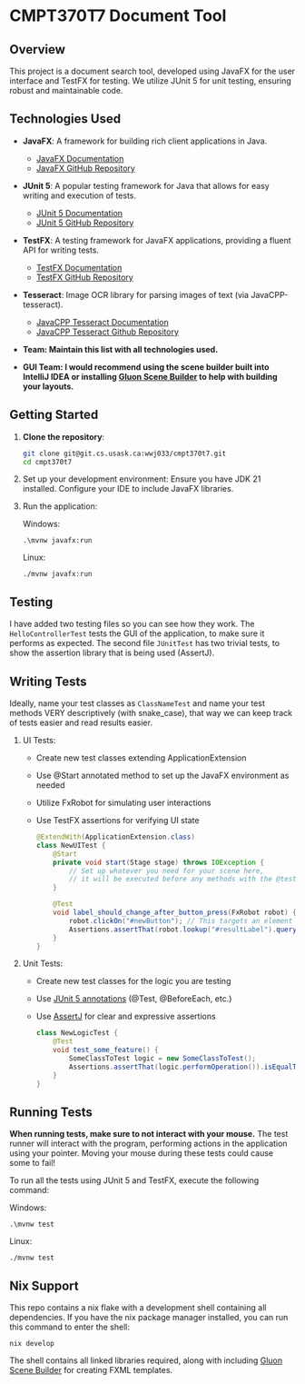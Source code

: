 # CMPT370T7 Document Tool

## Overview
This project is a document search tool, developed using JavaFX for the user interface and TestFX for testing. We utilize JUnit 5 for unit testing, ensuring robust and maintainable code.

## Technologies Used
- **JavaFX**: A framework for building rich client applications in Java.
  - [JavaFX Documentation](https://openjfx.io/)
  - [JavaFX GitHub Repository](https://github.com/openjdk/jfx)

- **JUnit 5**: A popular testing framework for Java that allows for easy writing and execution of tests.
  - [JUnit 5 Documentation](https://junit.org/junit5/docs/current/user-guide/)
  - [JUnit 5 GitHub Repository](https://github.com/junit-team/junit5)

- **TestFX**: A testing framework for JavaFX applications, providing a fluent API for writing tests.
  - [TestFX Documentation](https://testfx.github.io/)
  - [TestFX GitHub Repository](https://github.com/TestFX/TestFX)

- **Tesseract**: Image OCR library for parsing images of text (via JavaCPP-tesseract).
  - [JavaCPP Tesseract Documentation](http://bytedeco.org/javacpp-presets/tesseract/apidocs/)
  - [JavaCPP Tesseract Github Repository](https://github.com/bytedeco/javacpp-presets/blob/master/tesseract/README.md)


- **Team: Maintain this list with all technologies used.**

- **GUI Team: I would recommend using the scene builder built into IntelliJ IDEA or installing [Gluon Scene Builder](https://gluonhq.com/products/scene-builder/) to help with building your layouts.**



## Getting Started
1. **Clone the repository**:
   ```bash
   git clone git@git.cs.usask.ca:wwj033/cmpt370t7.git
   cd cmpt370t7

2. Set up your development environment:
    Ensure you have JDK 21 installed.
    Configure your IDE to include JavaFX libraries.

3. Run the application:

    Windows:
    ```
    .\mvnw javafx:run
    ```
    Linux:
    ```
    ./mvnw javafx:run
    ```

## Testing
I have added two testing files so you can see how they work. The `HelloControllerTest` tests the GUI of the application, to make sure it performs as expected.
The second file `JUnitTest` has two trivial tests, to show the assertion library that is being used (AssertJ).


## Writing Tests
Ideally, name your test classes as `ClassNameTest` and name your test methods VERY descriptively (with snake_case), that way we can keep track of tests easier and read results easier.

1. UI Tests:
   * Create new test classes extending ApplicationExtension
   * Use @Start annotated method to set up the JavaFX environment as needed
   * Utilize FxRobot for simulating user interactions
   * Use TestFX assertions for verifying UI state

     ```java
     @ExtendWith(ApplicationExtension.class)
     class NewUITest {
         @Start
         private void start(Stage stage) throws IOException {
             // Set up whatever you need for your scene here, 
             // it will be executed before any methods with the @test annotation 
         }
     
         @Test
         void label_should_change_after_button_press(FxRobot robot) {
             robot.clickOn("#newButton"); // This targets an element with a CSS id matching "newButton"
             Assertions.assertThat(robot.lookup("#resultLabel").queryAs(Label.class)).hasText("Expected After Change");
         }
     }
     ```
2. Unit Tests:
   * Create new test classes for the logic you are testing
   * Use [JUnit 5 annotations](https://junit.org/junit5/docs/current/user-guide/#writing-tests-annotations) (@Test, @BeforeEach, etc.)
   * Use [AssertJ](https://assertj.github.io/doc/#assertj-core-assertions-guide) for clear and expressive assertions

     ```java
     class NewLogicTest {
         @Test
         void test_some_feature() {
             SomeClassToTest logic = new SomeClassToTest();
             Assertions.assertThat(logic.performOperation()).isEqualTo(expectedResult);
         }
     }
     ```

## Running Tests
**When running tests, make sure to not interact with your mouse.** The test runner will interact with the program, performing actions in the application using your pointer. Moving your mouse during these tests could cause some to fail!

To run all the tests using JUnit 5 and TestFX, execute the following command:

Windows:

```
.\mvnw test
```
Linux:
```
./mvnw test
```

## Nix Support
This repo contains a nix flake with a development shell containing all dependencies. If you have the nix package manager installed, you can run this command to enter the shell:
```
nix develop
```

The shell contains all linked libraries required, along with including [Gluon Scene Builder](https://gluonhq.com/products/scene-builder/) for creating FXML templates.
